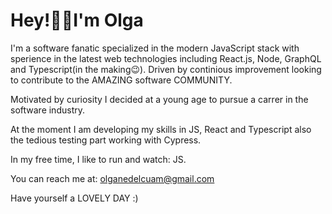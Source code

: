# Hey!👋🏼I'm Olga
I'm a software fanatic specialized in the modern JavaScript stack with sperience in the latest web technologies including React.js, Node, GraphQL and Typescript(in the making😉). Driven by continious improvement looking to contribute to the AMAZING software COMMUNITY. 

Motivated by curiosity I decided at a young age to pursue a carrer in the software industry. 

At the moment I am developing my skills in JS, React and Typescript also the tedious testing part working with Cypress. 

In my free time, I like to run and watch: JS.

You can reach me at: olganedelcuam@gmail.com 

Have yourself a LOVELY DAY :)
